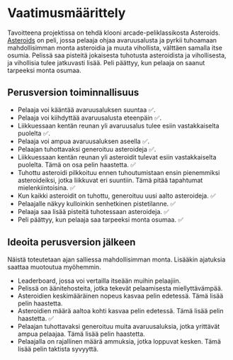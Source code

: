 # Vaatimusmäärittely

Tavoitteena projektissa on tehdä klooni arcade-peliklassikosta Asteroids. [Asteroids](<https://en.wikipedia.org/wiki/Asteroids_(video_game)>) on peli, jossa pelaaja ohjaa avaruusalusta ja pyrkii tuhoamaan mahdollisimman monta asteroidia ja muuta vihollista, välttäen samalla itse osumia. Pelissä saa pisteitä jokaisesta tuhotusta asteroidista ja vihollisesta, ja vihollisia tulee jatkuvasti lisää. Peli päättyy, kun pelaaja on saanut tarpeeksi monta osumaa.

## Perusversion toiminnallisuus

- Pelaaja voi kääntää avaruusaluksen suuntaa ✅.
- Pelaaja voi kiihdyttää avaruusalusta eteenpäin ✅.
- Liikkuessaan kentän reunan yli avaruusalus tulee esiin vastakkaiselta puolelta ✅.
- Pelaaja voi ampua avaruusaluksen aseella ✅.
- Pelaajan tuhottavaksi generoituu asteroideja ✅.
- Liikkuessaan kentän reunan yli asteroidit tulevat esiin vastakkaiselta puolelta. Tämä on osa pelin haastetta. ✅
- Tuhottu asteroidi pilkkoituu ennen tuhoutumistaan ensin pienemmiksi asteroideiksi, jotka liikkuvat eri suuntiin. Tämä pitää tapahtumat mielenkiintoisina. ✅
- Kun kaikki asteroidit on tuhottu, generoituu uusi aalto asteroideja. ✅
- Pelaajalle näkyy kulloinkin senhetkinen pistetilanne. ✅
- Pelaaja saa lisää pisteitä tuhotessaan asteroideja. ✅
- Peli päättyy, kun pelaaja saa tarpeeksi monta osumaa. ✅

## Ideoita perusversion jälkeen

Näistä toteutetaan ajan salliessa mahdollisimman monta. Lisääkin ajatuksia saattaa muotoutua myöhemmin.

- Leaderboard, jossa voi vertailla itseään muihin pelaajiin.
- Pelissä on äänitehosteita, jotka tekevät pelaamisesta miellyttävämpää.
- Asteroidien keskimääräinen nopeus kasvaa pelin edetessä. Tämä lisää pelin haastetta.
- Asteroidien määrä aaltoa kohti kasvaa pelin edetessä. Tämä lisää pelin haastetta. ✅
- Pelaajan tuhottavaksi generoituu muita avaruusaluksia, jotka yrittävät ampua pelaajaa. Tämä lisää pelin haastetta.
- Pelaajalla on rajallinen määrä ammuksia, jotka loppuvat kesken. Tämä lisää pelin taktista syvyyttä.
